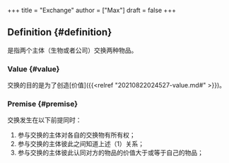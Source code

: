 +++
title = "Exchange"
author = ["Max"]
draft = false
+++

## Definition {#definition}

是指两个主体（生物或者公司）交换两种物品。


### Value {#value}

交换的目的是为了创造[价值]({{<relref "20210822024527-value.md#" >}})。


### Premise {#premise}

交换发生在以下前提同时：

1.  参与交换的主体对各自的交换物有所有权；
2.  参与交换的主体彼此之间知道上述（1）关系；
3.  参与交换的主体彼此认同对方的物品的价值大于或等于自己的物品；
